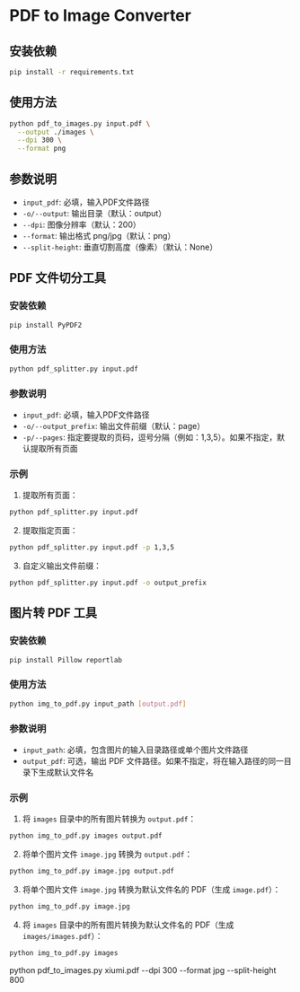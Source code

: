 # PDF to Image Converter

## 安装依赖
```bash
pip install -r requirements.txt
```

## 使用方法
```bash
python pdf_to_images.py input.pdf \
  --output ./images \
  --dpi 300 \
  --format png
```

## 参数说明
- `input_pdf`: 必填，输入PDF文件路径
- `-o/--output`: 输出目录（默认：output）
- `--dpi`: 图像分辨率（默认：200）
- `--format`: 输出格式 png/jpg（默认：png）
- `--split-height`: 垂直切割高度（像素）（默认：None）

## PDF 文件切分工具

### 安装依赖
```bash
pip install PyPDF2
```

### 使用方法
```bash
python pdf_splitter.py input.pdf
```

### 参数说明
- `input_pdf`: 必填，输入PDF文件路径
- `-o/--output_prefix`: 输出文件前缀（默认：page）
- `-p/--pages`: 指定要提取的页码，逗号分隔（例如：1,3,5）。如果不指定，默认提取所有页面

### 示例
1. 提取所有页面：
```bash
python pdf_splitter.py input.pdf
```

2. 提取指定页面：
```bash
python pdf_splitter.py input.pdf -p 1,3,5
```

3. 自定义输出文件前缀：
```bash
python pdf_splitter.py input.pdf -o output_prefix
```

## 图片转 PDF 工具

### 安装依赖
```bash
pip install Pillow reportlab
```

### 使用方法
```bash
python img_to_pdf.py input_path [output.pdf]
```

### 参数说明
- `input_path`: 必填，包含图片的输入目录路径或单个图片文件路径
- `output_pdf`: 可选，输出 PDF 文件路径。如果不指定，将在输入路径的同一目录下生成默认文件名

### 示例
1. 将 `images` 目录中的所有图片转换为 `output.pdf`：
```bash
python img_to_pdf.py images output.pdf
```

2. 将单个图片文件 `image.jpg` 转换为 `output.pdf`：
```bash
python img_to_pdf.py image.jpg output.pdf
```

3. 将单个图片文件 `image.jpg` 转换为默认文件名的 PDF（生成 `image.pdf`）：
```bash
python img_to_pdf.py image.jpg
```

4. 将 `images` 目录中的所有图片转换为默认文件名的 PDF（生成 `images/images.pdf`）：
```bash
python img_to_pdf.py images
```

python pdf_to_images.py xiumi.pdf --dpi 300 --format jpg --split-height 800